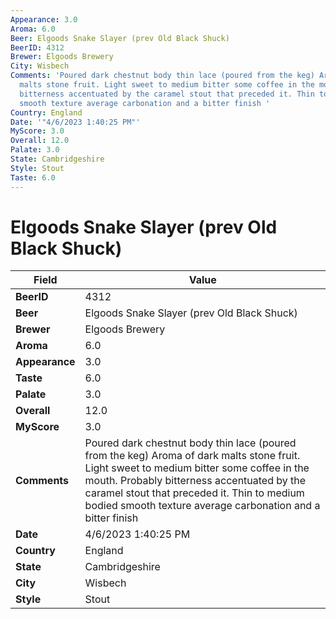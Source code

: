 ```yaml
---
Appearance: 3.0
Aroma: 6.0
Beer: Elgoods Snake Slayer (prev Old Black Shuck)
BeerID: 4312
Brewer: Elgoods Brewery
City: Wisbech
Comments: 'Poured dark chestnut body thin lace (poured from the keg) Aroma of dark
  malts stone fruit. Light sweet to medium bitter some coffee in the mouth. Probably
  bitterness accentuated by the caramel stout that preceded it. Thin to medium bodied
  smooth texture average carbonation and a bitter finish '
Country: England
Date: '"4/6/2023 1:40:25 PM"'
MyScore: 3.0
Overall: 12.0
Palate: 3.0
State: Cambridgeshire
Style: Stout
Taste: 6.0
---
```


# Elgoods Snake Slayer (prev Old Black Shuck)

| Field         | Value |
|---------------|-------|
| **BeerID** | 4312 |
| **Beer** | Elgoods Snake Slayer (prev Old Black Shuck) |
| **Brewer** | Elgoods Brewery |
| **Aroma** | 6.0 |
| **Appearance** | 3.0 |
| **Taste** | 6.0 |
| **Palate** | 3.0 |
| **Overall** | 12.0 |
| **MyScore** | 3.0 |
| **Comments** | Poured dark chestnut body thin lace (poured from the keg) Aroma of dark malts stone fruit. Light sweet to medium bitter some coffee in the mouth. Probably bitterness accentuated by the caramel stout that preceded it. Thin to medium bodied smooth texture average carbonation and a bitter finish  |
| **Date** | 4/6/2023 1:40:25 PM |
| **Country** | England |
| **State** | Cambridgeshire |
| **City** | Wisbech |
| **Style** | Stout |

